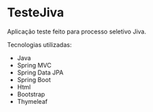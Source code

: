 # TesteJiva
Aplicação teste feito para processo seletivo Jiva.

Tecnologias utilizadas:
- Java
- Spring MVC
- Spring Data JPA
- Spring Boot
- Html
- Bootstrap
- Thymeleaf
